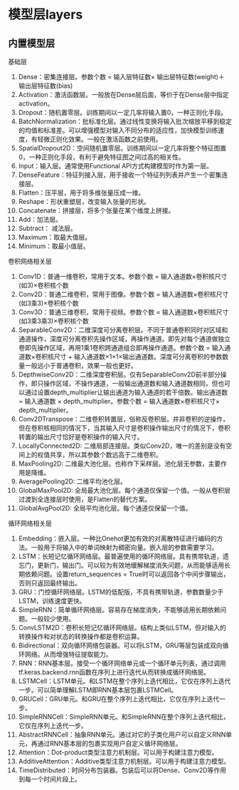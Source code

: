 # 模型层layers

## 内置模型层

基础层

1. Dense：密集连接层。参数个数 = 输入层特征数× 输出层特征数(weight)＋ 输出层特征数(bias)
2. Activation：激活函数层。一般放在Dense层后面，等价于在Dense层中指定activation。
3. Dropout：随机置零层。训练期间以一定几率将输入置0，一种正则化手段。
4. BatchNormalization：批标准化层。通过线性变换将输入批次缩放平移到稳定的均值和标准差。可以增强模型对输入不同分布的适应性，加快模型训练速度，有轻微正则化效果。一般在激活函数之前使用。
5. SpatialDropout2D：空间随机置零层。训练期间以一定几率将整个特征图置0，一种正则化手段，有利于避免特征图之间过高的相关性。
6. Input：输入层。通常使用Functional API方式构建模型时作为第一层。
7. DenseFeature：特征列接入层，用于接收一个特征列列表并产生一个密集连接层。
8. Flatten：压平层，用于将多维张量压成一维。
9. Reshape：形状重塑层，改变输入张量的形状。
10. Concatenate：拼接层，将多个张量在某个维度上拼接。
11. Add：加法层。
12. Subtract： 减法层。
13. Maximum：取最大值层。
14. Minimum：取最小值层。

卷积网络相关层

1. Conv1D：普通一维卷积，常用于文本。参数个数 = 输入通道数×卷积核尺寸(如3)×卷积核个数
2. Conv2D：普通二维卷积，常用于图像。参数个数 = 输入通道数×卷积核尺寸(如3乘3)×卷积核个数
3. Conv3D：普通三维卷积，常用于视频。参数个数 = 输入通道数×卷积核尺寸(如3乘3乘3)×卷积核个数
4. SeparableConv2D：二维深度可分离卷积层。不同于普通卷积同时对区域和通道操作，深度可分离卷积先操作区域，再操作通道。即先对每个通道做独立卷即先操作区域，再用1乘1卷积跨通道组合即再操作通道。参数个数 = 输入通道数×卷积核尺寸 + 输入通道数×1×1×输出通道数。深度可分离卷积的参数数量一般远小于普通卷积，效果一般也更好。
5. DepthwiseConv2D：二维深度卷积层。仅有SeparableConv2D前半部分操作，即只操作区域，不操作通道，一般输出通道数和输入通道数相同，但也可以通过设置depth_multiplier让输出通道为输入通道的若干倍数。输出通道数 = 输入通道数 × depth_multiplier。参数个数 = 输入通道数×卷积核尺寸× depth_multiplier。
6. Conv2DTranspose：二维卷积转置层，俗称反卷积层。并非卷积的逆操作，但在卷积核相同的情况下，当其输入尺寸是卷积操作输出尺寸的情况下，卷积转置的输出尺寸恰好是卷积操作的输入尺寸。
7. LocallyConnected2D: 二维局部连接层。类似Conv2D，唯一的差别是没有空间上的权值共享，所以其参数个数远高于二维卷积。
8. MaxPooling2D: 二维最大池化层。也称作下采样层。池化层无参数，主要作用是降维。
9. AveragePooling2D: 二维平均池化层。
10. GlobalMaxPool2D: 全局最大池化层。每个通道仅保留一个值。一般从卷积层过渡到全连接层时使用，是Flatten的替代方案。
11. GlobalAvgPool2D: 全局平均池化层。每个通道仅保留一个值。

循环网络相关层

1. Embedding：嵌入层。一种比Onehot更加有效的对离散特征进行编码的方法。一般用于将输入中的单词映射为稠密向量。嵌入层的参数需要学习。
2. LSTM：长短记忆循环网络层。最普遍使用的循环网络层。具有携带轨道，遗忘门，更新门，输出门。可以较为有效地缓解梯度消失问题，从而能够适用长期依赖问题。设置return_sequences = True时可以返回各个中间步骤输出，否则只返回最终输出。
3. GRU：门控循环网络层。LSTM的低配版，不具有携带轨道，参数数量少于LSTM，训练速度更快。
4. SimpleRNN：简单循环网络层。容易存在梯度消失，不能够适用长期依赖问题。一般较少使用。
5. ConvLSTM2D：卷积长短记忆循环网络层。结构上类似LSTM，但对输入的转换操作和对状态的转换操作都是卷积运算。
6. Bidirectional：双向循环网络包装器。可以将LSTM，GRU等层包装成双向循环网络。从而增强特征提取能力。
7. RNN：RNN基本层。接受一个循环网络单元或一个循环单元列表，通过调用tf.keras.backend.rnn函数在序列上进行迭代从而转换成循环网络层。
8. LSTMCell：LSTM单元。和LSTM在整个序列上迭代相比，它仅在序列上迭代一步。可以简单理解LSTM即RNN基本层包裹LSTMCell。
9. GRUCell：GRU单元。和GRU在整个序列上迭代相比，它仅在序列上迭代一步。
10. SimpleRNNCell：SimpleRNN单元。和SimpleRNN在整个序列上迭代相比，它仅在序列上迭代一步。
11. AbstractRNNCell：抽象RNN单元。通过对它的子类化用户可以自定义RNN单元，再通过RNN基本层的包裹实现用户自定义循环网络层。
12. Attention：Dot-product类型注意力机制层。可以用于构建注意力模型。
13. AdditiveAttention：Additive类型注意力机制层。可以用于构建注意力模型。
14. TimeDistributed：时间分布包装器。包装后可以将Dense、Conv2D等作用到每一个时间片段上。